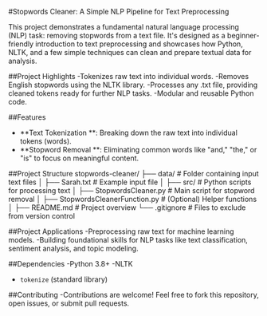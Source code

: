 #Stopwords Cleaner: A Simple NLP Pipeline for Text Preprocessing

This project demonstrates a fundamental natural language processing (NLP) task: removing stopwords from a text file. It's designed as a beginner-friendly introduction to text preprocessing and showcases how Python, NLTK, and a few simple techniques can clean and prepare textual data for analysis.

##Project Highlights
-Tokenizes raw text into individual words.
-Removes English stopwords using the NLTK library.
-Processes any .txt file, providing cleaned tokens ready for further NLP tasks.
-Modular and reusable Python code.

##Features
- **Text Tokenization **: Breaking down the raw text into individual tokens (words).
- **Stopword Removal **: Eliminating common words like "and," "the," or "is" to focus on meaningful content.


##Project Structure
stopwords-cleaner/
├── data/               # Folder containing input text files
│   ├── Sarah.txt       # Example input file
│
├── src/                                   # Python scripts for processing text
│   ├── StopwordsCleaner.py                # Main script for stopword removal
│   ├── StopwordsCleanerFunction.py        # (Optional) Helper functions
│
├── README.md           # Project overview
└── .gitignore          # Files to exclude from version control


##Project Applications
-Preprocessing raw text for machine learning models.
-Building foundational skills for NLP tasks like text classification, sentiment analysis, and topic modeling.

##Dependencies
-Python 3.8+
-NLTK
- `tokenize` (standard library)

##Contributing
-Contributions are welcome! Feel free to fork this repository, open issues, or submit pull requests.

